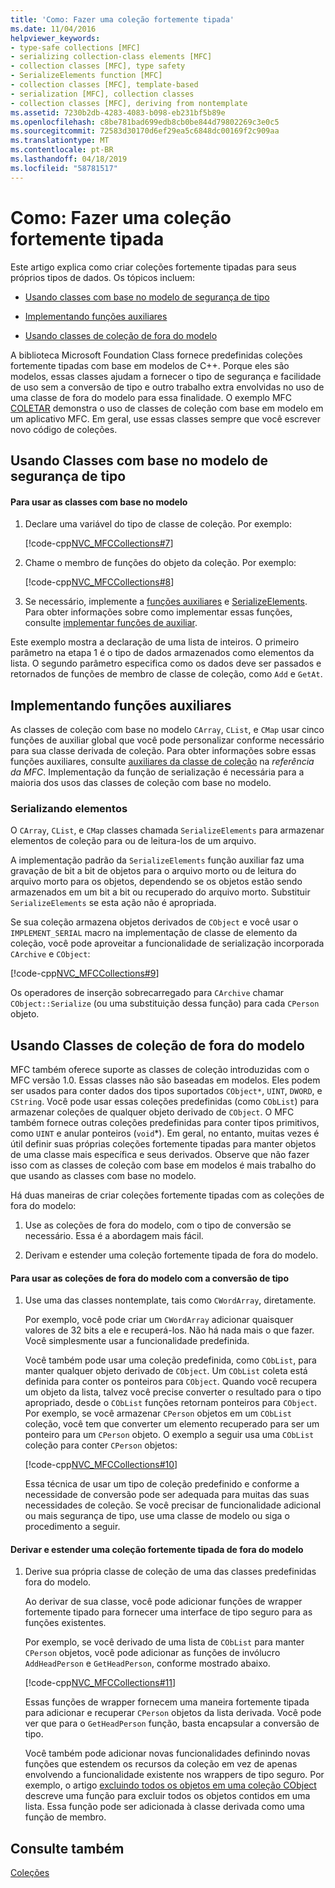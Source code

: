 ```yaml
---
title: 'Como: Fazer uma coleção fortemente tipada'
ms.date: 11/04/2016
helpviewer_keywords:
- type-safe collections [MFC]
- serializing collection-class elements [MFC]
- collection classes [MFC], type safety
- SerializeElements function [MFC]
- collection classes [MFC], template-based
- serialization [MFC], collection classes
- collection classes [MFC], deriving from nontemplate
ms.assetid: 7230b2db-4283-4083-b098-eb231bf5b89e
ms.openlocfilehash: c8be781bad699edb8cb0be844d79802269c3e0c5
ms.sourcegitcommit: 72583d30170d6ef29ea5c6848dc00169f2c909aa
ms.translationtype: MT
ms.contentlocale: pt-BR
ms.lasthandoff: 04/18/2019
ms.locfileid: "58781517"
---
```

# <a name="how-to-make-a-type-safe-collection"></a>Como: Fazer uma coleção fortemente tipada

Este artigo explica como criar coleções fortemente tipadas para seus próprios tipos de dados. Os tópicos incluem:

- [Usando classes com base no modelo de segurança de tipo](#_core_using_template.2d.based_classes_for_type_safety)

- [Implementando funções auxiliares](#_core_implementing_helper_functions)

- [Usando classes de coleção de fora do modelo](#_core_using_nontemplate_collection_classes)

A biblioteca Microsoft Foundation Class fornece predefinidas coleções fortemente tipadas com base em modelos de C++. Porque eles são modelos, essas classes ajudam a fornecer o tipo de segurança e facilidade de uso sem a conversão de tipo e outro trabalho extra envolvidas no uso de uma classe de fora do modelo para essa finalidade. O exemplo MFC [COLETAR](../overview/visual-cpp-samples.md) demonstra o uso de classes de coleção com base em modelo em um aplicativo MFC. Em geral, use essas classes sempre que você escrever novo código de coleções.

##  <a name="_core_using_template.2d.based_classes_for_type_safety"></a> Usando Classes com base no modelo de segurança de tipo

#### <a name="to-use-template-based-classes"></a>Para usar as classes com base no modelo

1. Declare uma variável do tipo de classe de coleção. Por exemplo:

   [!code-cpp[NVC_MFCCollections#7](../mfc/codesnippet/cpp/how-to-make-a-type-safe-collection_1.cpp)]

1. Chame o membro de funções do objeto da coleção. Por exemplo:

   [!code-cpp[NVC_MFCCollections#8](../mfc/codesnippet/cpp/how-to-make-a-type-safe-collection_2.cpp)]

1. Se necessário, implemente a [funções auxiliares](../mfc/reference/collection-class-helpers.md) e [SerializeElements](../mfc/reference/collection-class-helpers.md#serializeelements). Para obter informações sobre como implementar essas funções, consulte [implementar funções de auxiliar](#_core_implementing_helper_functions).

Este exemplo mostra a declaração de uma lista de inteiros. O primeiro parâmetro na etapa 1 é o tipo de dados armazenados como elementos da lista. O segundo parâmetro especifica como os dados deve ser passados e retornados de funções de membro de classe de coleção, como `Add` e `GetAt`.

##  <a name="_core_implementing_helper_functions"></a> Implementando funções auxiliares

As classes de coleção com base no modelo `CArray`, `CList`, e `CMap` usar cinco funções de auxiliar global que você pode personalizar conforme necessário para sua classe derivada de coleção. Para obter informações sobre essas funções auxiliares, consulte [auxiliares da classe de coleção](../mfc/reference/collection-class-helpers.md) na *referência da MFC*. Implementação da função de serialização é necessária para a maioria dos usos das classes de coleção com base no modelo.

###  <a name="_core_serializing_elements"></a> Serializando elementos

O `CArray`, `CList`, e `CMap` classes chamada `SerializeElements` para armazenar elementos de coleção para ou de leitura-los de um arquivo.

A implementação padrão da `SerializeElements` função auxiliar faz uma gravação de bit a bit de objetos para o arquivo morto ou de leitura do arquivo morto para os objetos, dependendo se os objetos estão sendo armazenados em um bit a bit ou recuperado do arquivo morto. Substituir `SerializeElements` se esta ação não é apropriada.

Se sua coleção armazena objetos derivados de `CObject` e você usar o `IMPLEMENT_SERIAL` macro na implementação de classe de elemento da coleção, você pode aproveitar a funcionalidade de serialização incorporada `CArchive` e `CObject`:

[!code-cpp[NVC_MFCCollections#9](../mfc/codesnippet/cpp/how-to-make-a-type-safe-collection_3.cpp)]

Os operadores de inserção sobrecarregado para `CArchive` chamar `CObject::Serialize` (ou uma substituição dessa função) para cada `CPerson` objeto.

##  <a name="_core_using_nontemplate_collection_classes"></a> Usando Classes de coleção de fora do modelo

MFC também oferece suporte as classes de coleção introduzidas com o MFC versão 1.0. Essas classes não são baseadas em modelos. Eles podem ser usados para conter dados dos tipos suportados `CObject*`, `UINT`, `DWORD`, e `CString`. Você pode usar essas coleções predefinidas (como `CObList`) para armazenar coleções de qualquer objeto derivado de `CObject`. O MFC também fornece outras coleções predefinidas para conter tipos primitivos, como `UINT` e anular ponteiros (`void`*). Em geral, no entanto, muitas vezes é útil definir suas próprias coleções fortemente tipadas para manter objetos de uma classe mais específica e seus derivados. Observe que não fazer isso com as classes de coleção com base em modelos é mais trabalho do que usando as classes com base no modelo.

Há duas maneiras de criar coleções fortemente tipadas com as coleções de fora do modelo:

1. Use as coleções de fora do modelo, com o tipo de conversão se necessário. Essa é a abordagem mais fácil.

1. Derivam e estender uma coleção fortemente tipada de fora do modelo.

#### <a name="to-use-the-nontemplate-collections-with-type-casting"></a>Para usar as coleções de fora do modelo com a conversão de tipo

1. Use uma das classes nontemplate, tais como `CWordArray`, diretamente.

   Por exemplo, você pode criar um `CWordArray` adicionar quaisquer valores de 32 bits a ele e recuperá-los. Não há nada mais o que fazer. Você simplesmente usar a funcionalidade predefinida.

   Você também pode usar uma coleção predefinida, como `CObList`, para manter qualquer objeto derivado de `CObject`. Um `CObList` coleta está definida para conter os ponteiros para `CObject`. Quando você recupera um objeto da lista, talvez você precise converter o resultado para o tipo apropriado, desde o `CObList` funções retornam ponteiros para `CObject`. Por exemplo, se você armazenar `CPerson` objetos em um `CObList` coleção, você tem que converter um elemento recuperado para ser um ponteiro para um `CPerson` objeto. O exemplo a seguir usa uma `CObList` coleção para conter `CPerson` objetos:

   [!code-cpp[NVC_MFCCollections#10](../mfc/codesnippet/cpp/how-to-make-a-type-safe-collection_4.cpp)]

   Essa técnica de usar um tipo de coleção predefinido e conforme a necessidade de conversão pode ser adequada para muitas das suas necessidades de coleção. Se você precisar de funcionalidade adicional ou mais segurança de tipo, use uma classe de modelo ou siga o procedimento a seguir.

#### <a name="to-derive-and-extend-a-nontemplate-type-safe-collection"></a>Derivar e estender uma coleção fortemente tipada de fora do modelo

1. Derive sua própria classe de coleção de uma das classes predefinidas fora do modelo.

   Ao derivar de sua classe, você pode adicionar funções de wrapper fortemente tipado para fornecer uma interface de tipo seguro para as funções existentes.

   Por exemplo, se você derivado de uma lista de `CObList` para manter `CPerson` objetos, você pode adicionar as funções de invólucro `AddHeadPerson` e `GetHeadPerson`, conforme mostrado abaixo.

   [!code-cpp[NVC_MFCCollections#11](../mfc/codesnippet/cpp/how-to-make-a-type-safe-collection_5.h)]

   Essas funções de wrapper fornecem uma maneira fortemente tipada para adicionar e recuperar `CPerson` objetos da lista derivada. Você pode ver que para o `GetHeadPerson` função, basta encapsular a conversão de tipo.

   Você também pode adicionar novas funcionalidades definindo novas funções que estendem os recursos da coleção em vez de apenas envolvendo a funcionalidade existente nos wrappers de tipo seguro. Por exemplo, o artigo [excluindo todos os objetos em uma coleção CObject](../mfc/deleting-all-objects-in-a-cobject-collection.md) descreve uma função para excluir todos os objetos contidos em uma lista. Essa função pode ser adicionada à classe derivada como uma função de membro.

## <a name="see-also"></a>Consulte também

[Coleções](../mfc/collections.md)
